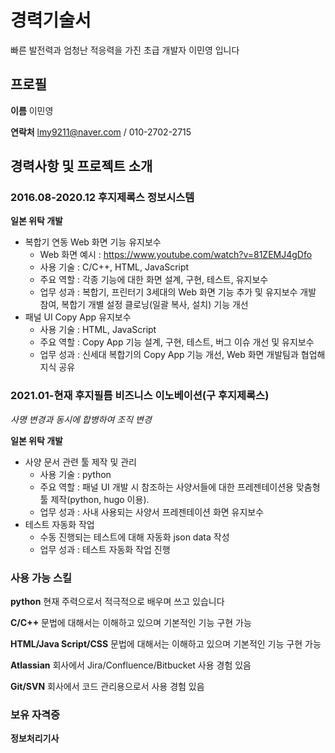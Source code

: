 # 경력기술서

빠른 발전력과 엄청난 적응력을 가진 초급 개발자 이민영 입니다

## 프로필
**이름** 이민영

**연락처** lmy9211@naver.com / 010-2702-2715

## 경력사항 및 프로젝트 소개
### 2016.08-2020.12 후지제록스 정보시스템
**일본 위탁 개발**
- 복합기 연동 Web 화면 기능 유지보수
  - Web 화면 예시 : https://www.youtube.com/watch?v=81ZEMJ4gDfo
  - 사용 기술 : C/C++, HTML, JavaScript
  - 주요 역할 : 각종 기능에 대한 화면 설계, 구현, 테스트, 유지보수
  - 업무 성과 : 복합기, 프린터기 3세대의 Web 화면 기능 추가 및 유지보수 개발 참여, 복합기 개별 설정 클로닝(일괄 복사, 설치) 기능 개선
- 패널 UI Copy App 유지보수
  - 사용 기술 : HTML, JavaScript
  - 주요 역할 : Copy App 기능 설계, 구현, 테스트, 버그 이슈 개선 및 유지보수
  - 업무 성과 : 신세대 복합기의 Copy App 기능 개선, Web 화면 개발팀과 협업해 지식 공유

### 2021.01-현재 후지필름 비즈니스 이노베이션(구 후지제록스)
*사명 변경과 동시에 합병하여 조직 변경*

**일본 위탁 개발**
- 사양 문서 관련 툴 제작 및 관리
  - 사용 기술 : python
  - 주요 역할 : 패널 UI 개발 시 참조하는 사양서들에 대한 프레젠테이션용 맞춤형 툴 제작(python, hugo 이용).
  - 업무 성과 : 사내 사용되는 사양서 프레젠테이션 화면 유지보수
- 테스트 자동화 작업
  - 수동 진행되는 테스트에 대해 자동화 json data 작성
  - 업무 성과 : 테스트 자동화 작업 진행


### 사용 가능 스킬
**python** 현재 주력으로서 적극적으로 배우며 쓰고 있습니다

**C/C++** 문법에 대해서는 이해하고 있으며 기본적인 기능 구현 가능

**HTML/Java Script/CSS** 문법에 대해서는 이해하고 있으며 기본적인 기능 구현 가능

**Atlassian** 회사에서 Jira/Confluence/Bitbucket 사용 경험 있음

**Git/SVN** 회사에서 코드 관리용으로서 사용 경험 있음

### 보유 자격증
**정보처리기사**
